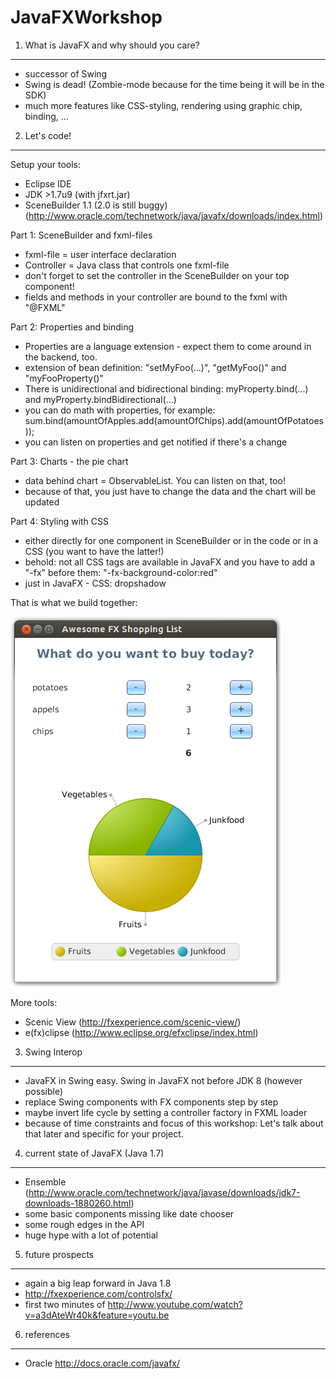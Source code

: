 JavaFXWorkshop
==============

1. What is JavaFX and why should you care?
---------------
- successor of Swing
- Swing is dead! (Zombie-mode because for the time being it will be in the SDK)
- much more features like CSS-styling, rendering using graphic chip, binding, ...

2. Let's code!
--------------

Setup your tools:
- Eclipse IDE
- JDK >1.7u9 (with jfxrt.jar)
- SceneBuilder 1.1 (2.0 is still buggy) (http://www.oracle.com/technetwork/java/javafx/downloads/index.html)

Part 1: SceneBuilder and fxml-files
- fxml-file = user interface declaration
- Controller = Java class that controls one fxml-file
- don't forget to set the controller in the SceneBuilder on your top component!
- fields and methods in your controller are bound to the fxml with "@FXML"

Part 2: Properties and binding
- Properties are a language extension - expect them to come around in the backend, too.
- extension of bean definition: "setMyFoo(...)", "getMyFoo()" and "myFooProperty()"
- There is unidirectional and bidirectional binding: myProperty.bind(...) and myProperty.bindBidirectional(...)
- you can do math with properties, for example: sum.bind(amountOfApples.add(amountOfChips).add(amountOfPotatoes));
- you can listen on properties and get notified if there's a change

Part 3: Charts - the pie chart
- data behind chart = ObservableList. You can listen on that, too!
- because of that, you just have to change the data and the chart will be updated

Part 4: Styling with CSS
- either directly for one component in SceneBuilder or in the code or in a CSS (you want to have the latter!)
- behold: not all CSS tags are available in JavaFX and you have to add a "-fx" before them: "-fx-background-color:red"
- just in JavaFX - CSS: dropshadow

That is what we build together:

![alt tag](awesomeFXShoppingList.png)

More tools:
- Scenic View  (http://fxexperience.com/scenic-view/)
- e(fx)clipse (http://www.eclipse.org/efxclipse/index.html)


3. Swing Interop
----------------
- JavaFX in Swing easy. Swing in JavaFX not before JDK 8 (however possible)
- replace Swing components with FX components step by step
- maybe invert life cycle by setting a controller factory in FXML loader
- because of time constraints and focus of this workshop: Let's talk about that later and specific for your project.

4. current state of JavaFX (Java 1.7)
-------------------------------------
- Ensemble (http://www.oracle.com/technetwork/java/javase/downloads/jdk7-downloads-1880260.html)
- some basic components missing like date chooser
- some rough edges in the API
- huge hype with a lot of potential

5. future prospects
--------------------
- again a big leap forward in Java 1.8
- http://fxexperience.com/controlsfx/
- first two minutes of http://www.youtube.com/watch?v=a3dAteWr40k&feature=youtu.be

6. references
-------------

- Oracle http://docs.oracle.com/javafx/